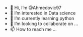 - 👋 Hi, I’m @Ahmedovic97
- 👀 I’m interested in Data science
- 🌱 I’m currently learning python
- 💞️ I’m looking to collaborate on ...
- 📫 How to reach me ...

<!---
Ahmedovic97/Ahmedovic97 is a ✨ special ✨ repository because its `README.md` (this file) appears on your GitHub profile.
You can click the Preview link to take a look at your changes.
--->
